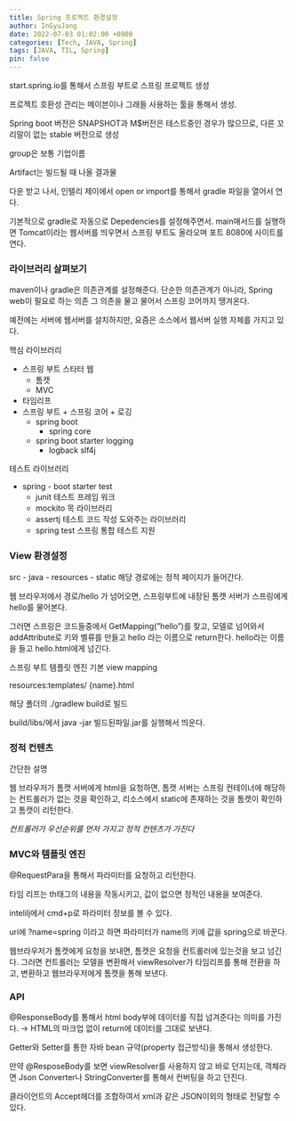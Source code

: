 ```yaml
---
title: Spring 프로젝트 환경설정
author: InGyuJang
date: 2022-07-03 01:02:00 +0900
categories: [Tech, JAVA, Spring]
tags: [JAVA, TIL, Spring]
pin: false
---
```

start.spring.io를 통해서 스프링 부트로 스프링 프로젝트 생성

프로젝트 호환성 관리는 메이븐이나 그래들 사용하는 툴을 통해서 생성.

Spring boot 버전은 SNAPSHOT과 M$버전은 테스트중인 경우가 많으므로, 다른 꼬리말이 없는 stable 버전으로 생성

group은 보통 기업이름

Artifact는 빌드될 때 나올 결과물

다운 받고 나서, 인텔리 제이에서 open or import를 통해서 gradle 파일을 열어서 연다.

기본적으로 gradle로 자동으로 Depedencies를 설정해주면서. main매서드를 실행하면 Tomcat이라는 웹서버를 띄우면서 스프링 부트도 올라오며 포트 8080에 사이트를 연다.

### 라이브러리 살펴보기

maven이나 gradle은 의존관계를 설정해준다. 단순한 의존관계가 아니라, Spring web이 필요로 하는 의존 그 의존을 물고 물어서 스프링 코어까지 땡겨온다.

예전에는 서버에 웹서버를 설치하지만, 요즘은 소스에서 웹서버 실행 자체를 가지고 있다.

핵심 라이브러리

- 스프링 부트 스타터 웹
    - 톰캣
    - MVC
- 타임리프
- 스프링 부트 + 스프링 코어 + 로깅
    - spring boot
        - spring core
    - spring boot starter logging
        - logback slf4j

테스트 라이브러리

- spring - boot starter test
    - junit 테스트 프레임 워크
    - mockito 목 라이브러리
    - assertj 테스트 코드 작성 도와주는 라이브러리
    - spring test 스프링 통합 테스트 지원

### View 환경설정

src - java - resources - static
해당 경로에는 정적 페이지가 들어간다.

웹 브라우저에서 경로/hello 가 넘어오면, 스프링부트에 내장된 톰캣 서버가 스프링에게 hello를 물어본다.

그러면 스프링은 코드들중에서 GetMapping(”hello”)를 찾고, 모델로 넘어와서 addAttribute로 키와 벨류를 만들고 hello 라는 이름으로 return한다. hello라는 이름을 들고 hello.html에게 넘긴다.

스프링 부트 템플릿 엔진 기본 view mapping

resources:templates/ {name}.html

해당 폴더의 ./gradlew build로 빌드

build/libs/에서 java -jar 빌드된파일.jar를 실행해서 띄운다.

### 정적 컨텐츠

간단한 설명

웹 브라우저가 톰캣 서버에게 html을 요청하면, 톰캣 서버는 스프링 컨테이너에 해당하는 컨트롤러가 없는 것을 확인하고, 리소스에서 static에 존재하는 것을 톰캣이 확인하고 톰캣이 리턴한다.

*컨트롤러가 우선순위를 먼저 가지고 정적 컨텐츠가 가진다*

### MVC와 템플릿 엔진

@RequestPara을 통해서 파라미터를 요청하고 리턴한다.

타임 리프는 th태그의 내용을 작동시키고, 값이 없으면 정적인 내용을 보여준다.

intelilj에서 cmd+p로 파라미터 정보를 볼 수 있다.

uri에 ?name=spring 이라고 하면 파라미터가 name의 키에 값을 spring으로 바꾼다.

웹브라우저가 톰캣에게 요청을 보내면, 톰캣은 요청을 컨트롤러에 있는것을 보고 넘긴다. 그러면 컨트롤러는 모델을 변환해서 viewResolver가 타임리프를 통해 전환을 하고, 변환하고 웹브라우저에게 톰캣을 통해 보낸다.

### API

@ResponseBody를 통해서 html body부에 데이터를 직접 넘겨준다는 의미를 가진다. → HTML의 마크업 없이 return에 데이터를 그대로 보낸다.

Getter와 Setter를 통한 자바 bean 규약(property 접근방식)을 통해서 생성한다.

만약 @ResposeBody를 보면 viewResolver를 사용하지 않고 바로 던지는데, 객체라면 Json Converter나 StringConverter를 통해서 컨버팅을 하고 던진다.

클라이언트의 Accept헤더를 조합하여서 xml과 같은 JSON이외의 형태로 전달할 수 있다.
